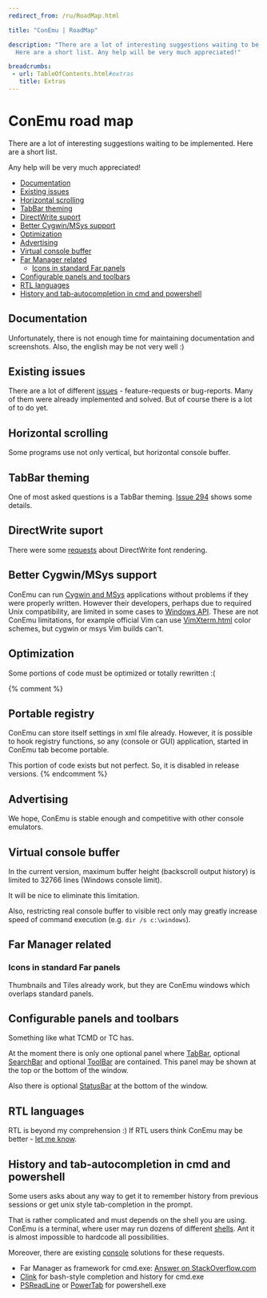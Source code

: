 ```yaml
---
redirect_from: /ru/RoadMap.html

title: "ConEmu | RoadMap"

description: "There are a lot of interesting suggestions waiting to be implemented.
  Here are a short list. Any help will be very much appreciated!"

breadcrumbs:
 - url: TableOfContents.html#extras
   title: Extras
---
```


# ConEmu road map

There are a lot of interesting suggestions waiting to be implemented.
Here are a short list.

Any help will be very much appreciated!

* [Documentation](#documentation)
* [Existing issues](#issues)
* [Horizontal scrolling](#horizontal-scrolling)
* [TabBar theming](#tab-theming)
* [DirectWrite suport](#direct-write)
* [Better Cygwin/MSys support](#cygwin-terminal)
* [Optimization](#optimization)
* [Advertising](#advertising)
* [Virtual console buffer](#virtual-buffer)
* [Far Manager related](#far-manager)
  * [Icons in standard Far panels](#icons-in-far-panels)
* [Configurable panels and toolbars](#configurable-toolbars)
* [RTL languages](#rtl-support)
* [History and tab-autocompletion in cmd and powershell](#cmd-powershell-tab-history)


<h2 id="documentation"> Documentation </h2>

Unfortunately, there is not enough time for maintaining documentation and screenshots. Also, the english may be not very well :)


<h2 id="issues"> Existing issues </h2>

There are a lot of different [issues](Issues.html) - feature-requests or bug-reports.
Many of them were already implemented and solved.
But of course there is a lot of to do yet.


<h2 id="horizontal-scrolling"> Horizontal scrolling </h2>

Some programs use not only vertical, but horizontal console buffer.


<h2 id="tab-theming"> TabBar theming</h2>

One of most asked questions is a TabBar theming.
[Issue 294](http://code.google.com/p/conemu-maximus5/issues/detail?id=294) shows some details.


<h2 id="direct-write"> DirectWrite suport </h2>

There were some
[requests](https://github.com/Maximus5/ConEmu/issues/74)
about DirectWrite font rendering.


<h2 id="cygwin-terminal"> Better Cygwin/MSys support </h2>

ConEmu can run [Cygwin and MSys](CygwinMsys.html) applications without problems
if they were properly written. However their developers, perhaps due to required
Unix compatibility, are limited in some cases to [Windows API](WinApi.html).
These are not ConEmu limitations, for example official Vim can use
[VimXterm.html](xterm-256) color schemes, but cygwin or msys Vim builds can't.


<h2 id="optimization"> Optimization </h2>

Some portions of code must be optimized or totally rewritten :(


{% comment %}
<h2 id="Portable_registry">Portable registry</h2>

ConEmu can store itself settings in xml file already. However, it is possible to hook registry functions, so any (console or GUI) application, started in ConEmu tab become portable.

This portion of code exists but not perfect. So, it is disabled in release versions.
{% endcomment %}


<h2 id="advertising"> Advertising </h2>

We hope, ConEmu is stable enough and competitive with other console emulators.


<h2 id="virtual-buffer"> Virtual console buffer </h2>

In the current version, maximum buffer height (backscroll output history) is limited to 32766 lines (Windows console limit).

It will be nice to eliminate this limitation.

Also, restricting real console buffer to visible rect only may greatly increase speed of command execution (e.g. `dir /s c:\windows`).


<h2 id="far-manager"> Far Manager related </h2>

<h3 id="icons-in-far-panels"> Icons in standard Far panels </h3>

Thumbnails and Tiles already work, but they are ConEmu windows which overlaps standard panels.


<h2 id="configurable-toolbars"> Configurable panels and toolbars </h2>

Something like what TCMD or TC has.

At the moment there is only one optional panel where
[TabBar](TabBar.html), optional [SearchBar](SearchBar.html) and optional [ToolBar](ToolBar.html)
are contained. This panel may be shown at the top or the bottom of the window.

Also there is optional [StatusBar](StatusBar.html) at the bottom of the window.


<h2 id="rtl-support"> RTL languages </h2>

RTL is beyond my comprehension :) If RTL users think ConEmu may be better - [let me know](Issues.html).


<h2 id="cmd-powershell-tab-history"> History and tab-autocompletion in cmd and powershell </h2>

Some users asks about any way to get it to remember history from previous sessions
or get unix style tab-completion in the prompt.

That is rather complicated and must depends on the shell you are using.
ConEmu is a terminal, where user may run dozens of different [shells](TerminalVsShell.html).
Ant it is almost impossible to hardcode all possibilities.

Moreover, there are existing [console](ConsoleApplication.html) solutions for these requests.

* Far Manager as framework for cmd.exe: <a href="http://stackoverflow.com/a/10921470/1405560" rel="nofollow">Answer on StackOverflow.com</a>
* [Clink](ConEmuClink.html) for bash-style completion and history for cmd.exe
* [PSReadLine](http://github.com/lzybkr/PSReadLine) or [PowerTab](http://powertab.codeplex.com/) for powershell.exe
